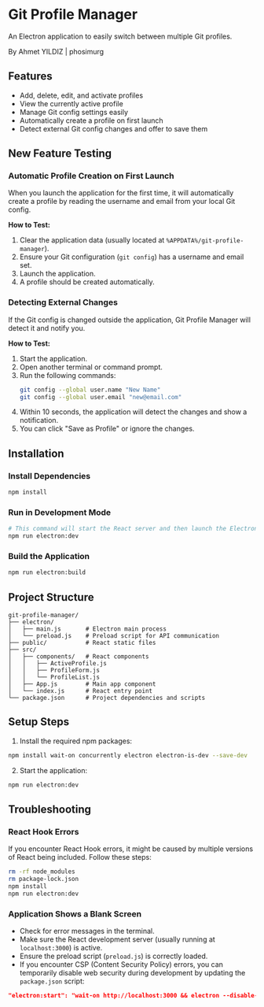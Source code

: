 # Git Profile Manager

An Electron application to easily switch between multiple Git profiles. 

By Ahmet YILDIZ | phosimurg

## Features

- Add, delete, edit, and activate profiles
- View the currently active profile
- Manage Git config settings easily
- Automatically create a profile on first launch
- Detect external Git config changes and offer to save them

## New Feature Testing

### Automatic Profile Creation on First Launch

When you launch the application for the first time, it will automatically create a profile by reading the username and email from your local Git config.

**How to Test:**

1. Clear the application data (usually located at `%APPDATA%/git-profile-manager`).
2. Ensure your Git configuration (`git config`) has a username and email set.
3. Launch the application.
4. A profile should be created automatically.

### Detecting External Changes

If the Git config is changed outside the application, Git Profile Manager will detect it and notify you.

**How to Test:**

1. Start the application.
2. Open another terminal or command prompt.
3. Run the following commands:
   ```bash
   git config --global user.name "New Name"
   git config --global user.email "new@email.com"
   ```
4. Within 10 seconds, the application will detect the changes and show a notification.
5. You can click "Save as Profile" or ignore the changes.

## Installation

### Install Dependencies

```bash
npm install
```

### Run in Development Mode

```bash
# This command will start the React server and then launch the Electron app
npm run electron:dev
```

### Build the Application

```bash
npm run electron:build
```

## Project Structure

```
git-profile-manager/
├── electron/
│   ├── main.js       # Electron main process
│   └── preload.js    # Preload script for API communication
├── public/           # React static files
├── src/
│   ├── components/   # React components
│   │   ├── ActiveProfile.js
│   │   ├── ProfileForm.js
│   │   └── ProfileList.js
│   ├── App.js        # Main app component
│   └── index.js      # React entry point
└── package.json      # Project dependencies and scripts
```

## Setup Steps

1. Install the required npm packages:

```bash
npm install wait-on concurrently electron electron-is-dev --save-dev
```

2. Start the application:

```bash
npm run electron:dev
```

## Troubleshooting

### React Hook Errors

If you encounter React Hook errors, it might be caused by multiple versions of React being included. Follow these steps:

```bash
rm -rf node_modules
rm package-lock.json
npm install
npm run electron:dev
```

### Application Shows a Blank Screen

- Check for error messages in the terminal.
- Make sure the React development server (usually running at `localhost:3000`) is active.
- Ensure the preload script (`preload.js`) is correctly loaded.
- If you encounter CSP (Content Security Policy) errors, you can temporarily disable web security during development by updating the `package.json` script:

```json
"electron:start": "wait-on http://localhost:3000 && electron --disable-web-security ."
```
